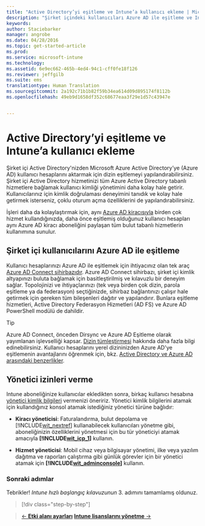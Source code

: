 ```yaml
---
title: "Active Directory’yi eşitleme ve Intune’a kullanıcı ekleme | Microsoft Intune"
description: "Şirket içindeki kullanıcıları Azure AD ile eşitleme ve Intune aboneliğiniz için yönetici izinleri verme işlemleri açıklanır"
keywords: 
author: Staciebarker
manager: angrobe
ms.date: 04/28/2016
ms.topic: get-started-article
ms.prod: 
ms.service: microsoft-intune
ms.technology: 
ms.assetid: 6e9ec662-465b-4ed4-94c1-cff0fe18f126
ms.reviewer: jeffgilb
ms.suite: ems
translationtype: Human Translation
ms.sourcegitcommit: 2a192c71b1b82f59b34ea614d09d895174f8112b
ms.openlocfilehash: 49eb9d1658df352c68677eaa3f29e1d57c43947e


---
```



# Active Directory’yi eşitleme ve Intune’a kullanıcı ekleme
Şirket içi Active Directory'nizden Microsoft Azure Active Directory’ye (Azure AD) kullanıcı hesaplarını aktarmak için dizin eşitlemeyi yapılandırabilirsiniz. Şirket içi Active Directory hizmetinizi tüm Azure Active Directory tabanlı hizmetlere bağlamak kullanıcı kimliği yönetimini daha kolay hale getirir. Kullanıcılarınız için kimlik doğrulaması deneyimini tanıdık ve kolay hale getirmek isterseniz, çoklu oturum açma özelliklerini de yapılandırabilirsiniz.

İşleri daha da kolaylaştırmak için, aynı [Azure AD kiracısıyla](http://technet.microsoft.com/library/jj573650.aspx#BKMK_WhatIsAnAzureADTenant) birden çok hizmet kullandığınızda, daha önce eşitlemiş olduğunuz kullanıcı hesapları aynı Azure AD kiracı aboneliğini paylaşan tüm bulut tabanlı hizmetlerin kullanımına sunulur.

## Şirket içi kullanıcılarını Azure AD ile eşitleme
Kullanıcı hesaplarınızı Azure AD ile eşitlemek için ihtiyacınız olan tek araç [Azure AD Connect sihirbazıdır](https://www.microsoft.com/download/details.aspx?id=47594). Azure AD Connect sihirbazı, şirket içi kimlik altyapınızı buluta bağlamak için basitleştirilmiş ve kılavuzlu bir deneyim sağlar.  Topolojinizi ve ihtiyaçlarınızı (tek veya birden çok dizin, parola eşitleme ya da federasyon) seçtiğinizde, sihirbaz bağlantınızı çalışır hale getirmek için gereken tüm bileşenleri dağıtır ve yapılandırır. Bunlara eşitleme hizmetleri, Active Directory Federasyon Hizmetleri (AD FS) ve Azure AD PowerShell modülü de dahildir.

> [!TIP]
> Azure AD Connect, önceden Dirsync ve Azure AD Eşitleme olarak yayımlanan işlevselliği kapsar. [Dizin tümleştirmesi](http://technet.microsoft.com/library/jj573653.aspx) hakkında daha fazla bilgi edinebilirsiniz. Kullanıcı hesaplarını yerel dizininizden Azure AD'ye eşitlemenin avantajlarını öğrenmek için, bkz. [Active Directory ve Azure AD arasındaki benzerlikler](http://technet.microsoft.com/library/dn518177.aspx).

## Yönetici izinleri verme
Intune aboneliğinize kullanıcılar ekledikten sonra, birkaç kullanıcı hesabına [yönetici kimlik bilgileri](administrative-accounts-websites-perms.md) vermenizi öneririz. Yönetici kimlik bilgilerini atamak için kullandığınız konsol atamak istediğiniz yönetici türüne bağlıdır:

-   **Kiracı yöneticisi**: Faturalandırma, bulut depolama ve [!INCLUDE[wit_nextref](../includes/wit_nextref_md.md)] kullanabilecek kullanıcıları yönetme gibi, aboneliğinizin özelliklerini yönetmesi için bu tür yöneticiyi atamak amacıyla **[!INCLUDE[wit_icp_1](../includes/wit_icp_1_md.md)]** kullanın.

-   **Hizmet yöneticisi**: Mobil cihaz veya bilgisayar yönetimi, ilke veya yazılım dağıtma ve raporları çalıştırma gibi günlük görevler için bir yönetici atamak için **[!INCLUDE[wit_adminconsole](../includes/wit_adminconsole_md.md)]** kullanın.


### Sonraki adımlar
Tebrikler! *Intune hızlı başlangıç kılavuzunun* 3. adımını tamamlamış oldunuz.

>[!div class="step-by-step"]

>[&larr; **Etki alanı ayarları**](.\start-with-a-paid-subscription-to-microsoft-intune-step-2.md)     [**Intune lisanslarını yönetme** &rarr;](.\start-with-a-paid-subscription-to-microsoft-intune-step-4.md)  



<!--HONumber=Jul16_HO4-->


